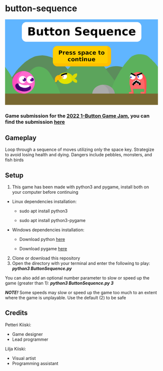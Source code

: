 # button-sequence

![alt-text](https://github.com/PetteriKiiski/ButtonSequence/blob/master/assets/cover.png)

### Game submission for the [2022 1-Button Game Jam](https://itch.io/jam/1-button-jam-2022), you can find the submission [here](https://petterikiiski.itch.io/button-sequence)

## Gameplay

Loop through a sequence of moves utilizing only the space key. 
Strategize to avoid losing health and dying. Dangers include pebbles, monsters, and fish birds

## Setup

1. This game has been made with python3 and pygame, install both on your computer before continuing

- Linux dependencies installation:

  - sudo apt install python3

  - sudo apt install python3-pygame

- Windows dependencies installation:

  - Download python [here](https://www.python.org/downloads/)

  - Download pygame [here](https://www.pygame.org/download.shtml)

2. Clone or download this repository
3. Open the directory with your terminal and enter the following to play: ***python3 ButtonSequence.py***

You can also add an optional number parameter to slow or speed up the game (greater than 1): ***python3 ButtonSequence.py 3***

***NOTE!*** Some speeds may slow or speed up the game too much to an extent where the game is unplayable. Use the default (2) to be safe

## Credits

Petteri Kiiski:
- Game designer
- Lead programmer

Lilja Kiiski: 
- Visual artist
- Programming assistant

